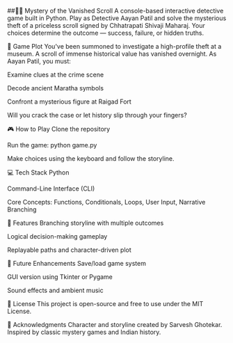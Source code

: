 ##🕵️‍♂️ Mystery of the Vanished Scroll
A console-based interactive detective game built in Python. Play as Detective Aayan Patil and solve the mysterious theft of a priceless scroll signed by Chhatrapati Shivaji Maharaj. Your choices determine the outcome — success, failure, or hidden truths.

📜 Game Plot
You've been summoned to investigate a high-profile theft at a museum. A scroll of immense historical value has vanished overnight. As Aayan Patil, you must:

Examine clues at the crime scene

Decode ancient Maratha symbols

Confront a mysterious figure at Raigad Fort

Will you crack the case or let history slip through your fingers?

🎮 How to Play
Clone the repository

Run the game:
python game.py

Make choices using the keyboard and follow the storyline.

💻 Tech Stack
Python

Command-Line Interface (CLI)

Core Concepts: Functions, Conditionals, Loops, User Input, Narrative Branching

🧠 Features
Branching storyline with multiple outcomes

Logical decision-making gameplay

Replayable paths and character-driven plot

🔮 Future Enhancements
Save/load game system

GUI version using Tkinter or Pygame

Sound effects and ambient music

📜 License
This project is open-source and free to use under the MIT License.

🙌 Acknowledgments
Character and storyline created by Sarvesh Ghotekar. Inspired by classic mystery games and Indian history.
